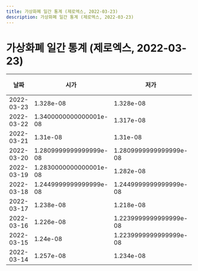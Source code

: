 ```yaml
---
title: 가상화폐 일간 통계 (제로엑스, 2022-03-23)
description: 가상화폐 일간 통계 (제로엑스, 2022-03-23)
---
```


가상화폐 일간 통계 (제로엑스, 2022-03-23)
===

|날짜|시가|저가|고가|종가|비고|
|--|--|--|--|--|--|
|2022-03-23|1.328e-08|1.328e-08|1.389e-08|1.362e-08|    |
|2022-03-22|1.3400000000000001e-08|1.317e-08|1.346e-08|1.346e-08|    |
|2022-03-21|1.31e-08|1.31e-08|1.3400000000000001e-08|1.3400000000000001e-08|    |
|2022-03-20|1.2809999999999999e-08|1.2809999999999999e-08|1.31e-08|1.31e-08|    |
|2022-03-19|1.2830000000000001e-08|1.282e-08|1.332e-08|1.291e-08|    |
|2022-03-18|1.2449999999999999e-08|1.2449999999999999e-08|1.3040000000000001e-08|1.3040000000000001e-08|    |
|2022-03-17|1.238e-08|1.218e-08|1.2799999999999999e-08|1.2799999999999999e-08|    |
|2022-03-16|1.226e-08|1.2239999999999999e-08|1.253e-08|1.2370000000000001e-08|    |
|2022-03-15|1.24e-08|1.2239999999999999e-08|1.242e-08|1.234e-08|    |
|2022-03-14|1.257e-08|1.234e-08|1.2710000000000001e-08|1.24e-08|    |
